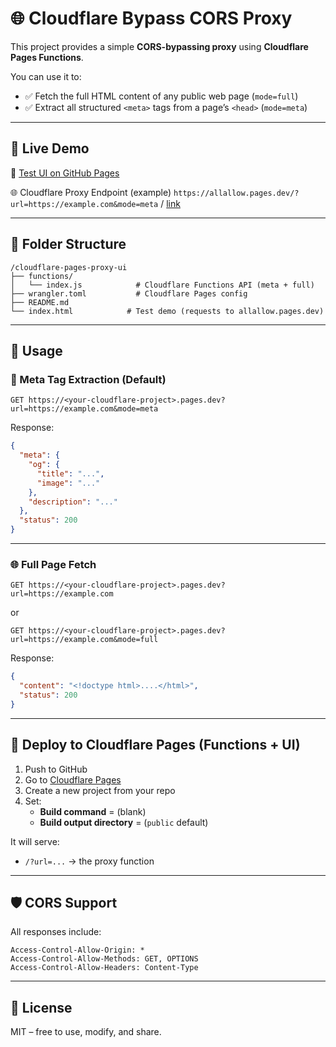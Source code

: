 # 🌐 Cloudflare Bypass CORS Proxy

This project provides a simple **CORS-bypassing proxy** using **Cloudflare Pages Functions**.

You can use it to:

- ✅ Fetch the full HTML content of any public web page (`mode=full`)
- ✅ Extract all structured `<meta>` tags from a page’s `<head>` (`mode=meta`)

---

## 🚀 Live Demo

🧪 [Test UI on GitHub Pages](https://amirafa.github.io/allAllow/)

🌐 Cloudflare Proxy Endpoint (example) `https://allallow.pages.dev/?url=https://example.com&mode=meta` / [link](https://allallow.pages.dev/?url=https://example.com&mode=meta)

---

## 📁 Folder Structure

```
/cloudflare-pages-proxy-ui
├── functions/
│   └── index.js            # Cloudflare Functions API (meta + full)
├── wrangler.toml           # Cloudflare Pages config
├── README.md
└── index.html            # Test demo (requests to allallow.pages.dev)
```

---

## 🔧 Usage

### 🧠 Meta Tag Extraction (Default)

```
GET https://<your-cloudflare-project>.pages.dev?url=https://example.com&mode=meta
```

Response:

```json
{
  "meta": {
    "og": {
      "title": "...",
      "image": "..."
    },
    "description": "..."
  },
  "status": 200
}
```

---

### 🌐 Full Page Fetch

```
GET https://<your-cloudflare-project>.pages.dev?url=https://example.com
```

or

```
GET https://<your-cloudflare-project>.pages.dev?url=https://example.com&mode=full
```

Response:

```json
{
  "content": "<!doctype html>....</html>",
  "status": 200
}
```

---

## 🚀 Deploy to Cloudflare Pages (Functions + UI)

1. Push to GitHub
2. Go to [Cloudflare Pages](https://pages.cloudflare.com)
3. Create a new project from your repo
4. Set:
   - **Build command** = (blank)
   - **Build output directory** = (`public` default) 

It will serve:
- `/?url=...` → the proxy function

---

## 🛡 CORS Support

All responses include:

```
Access-Control-Allow-Origin: *
Access-Control-Allow-Methods: GET, OPTIONS
Access-Control-Allow-Headers: Content-Type
```

---

## 📃 License

MIT – free to use, modify, and share.